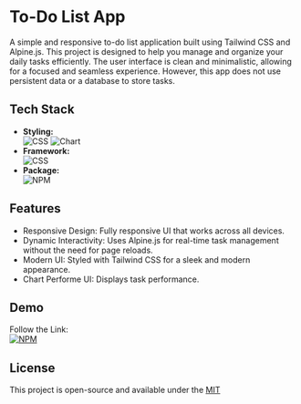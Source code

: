 # To-Do List App

A simple and responsive to-do list application built using Tailwind CSS and Alpine.js. This project is designed to help you manage and organize your daily tasks efficiently. The user interface is clean and minimalistic, allowing for a focused and seamless experience. However, this app does not use persistent data or a database to store tasks.


## Tech Stack

- **Styling:** <br> 
![CSS](https://img.shields.io/badge/Tailwindcss-5C2D91?style=for-the-badge&logo=tailwind%20css&logoColor=white) ![Chart](https://img.shields.io/badge/Chart_js-FFD7C4?style=for-the-badge&logo=chart%20js&logoColor=white)
- **Framework:** <br> 
![CSS](https://img.shields.io/badge/Alpine_Js-FFD7C4?style=for-the-badge&logo=alpine%20js&logoColor=white)
- **Package:** <br> 
![NPM](https://img.shields.io/badge/npm-800000?style=for-the-badge&logo=npm&logoColor=white)

## Features

- Responsive Design: Fully responsive UI that works across all devices.
- Dynamic Interactivity: Uses Alpine.js for real-time task management without the need for page reloads.
- Modern UI: Styled with Tailwind CSS for a sleek and modern appearance.
- Chart Performe UI: Displays task performance.


## Demo

Follow the Link:
<br>
[![NPM](https://img.shields.io/badge/DEMO>>-7A1CAC?style=for-the-badge&logo=&logoColor=white)](https://mwahyudihd.github.io/todo-app/)
## License
This project is open-source and available under the [MIT](LICENSE)
